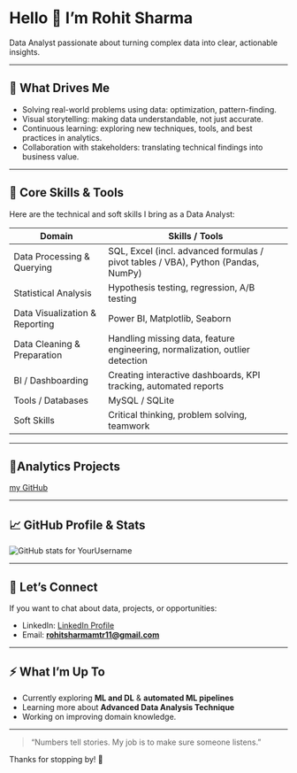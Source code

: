 # Hello 👋 I’m Rohit Sharma

Data Analyst passionate about turning complex data into clear, actionable insights.

---

## 🎯 What Drives Me

- Solving real-world problems using data: optimization, pattern-finding.  
- Visual storytelling: making data understandable, not just accurate.  
- Continuous learning: exploring new techniques, tools, and best practices in analytics.  
- Collaboration with stakeholders: translating technical findings into business value.

---

## 🔧 Core Skills & Tools

Here are the technical and soft skills I bring as a Data Analyst:

| Domain                 | Skills / Tools                                                                 |
|------------------------|--------------------------------------------------------------------------------|
| Data Processing & Querying | SQL, Excel (incl. advanced formulas / pivot tables / VBA), Python (Pandas, NumPy) |
| Statistical Analysis     | Hypothesis testing, regression, A/B testing                                   |
| Data Visualization & Reporting | Power BI, Matplotlib, Seaborn                                  |
| Data Cleaning & Preparation | Handling missing data, feature engineering, normalization, outlier detection |
| BI / Dashboarding        | Creating interactive dashboards, KPI tracking, automated reports             |
| Tools / Databases        | MySQL / SQLite                               |
| Soft Skills              | Critical thinking, problem solving, teamwork |

---

## 🧪Analytics Projects

[my GitHub](https://github.com/Rohitsharma-11?tab=repositories)

---

## 📈 GitHub Profile & Stats

![GitHub stats for YourUsername](https://github-readme-stats.vercel.app/api?username=Rohitsharma-11&show_icons=true&theme=radical)


---

## 🤝 Let’s Connect

If you want to chat about data, projects, or opportunities:

- LinkedIn: [LinkedIn Profile](https://www.linkedin.com/in/rohit-sharma-61056737a/)  
- Email: **rohitsharmamtr11@gmail.com**  

---

## ⚡ What I’m Up To

- Currently exploring **ML and DL** & **automated ML pipelines**  
- Learning more about **Advanced Data Analysis Technique** 
- Working on improving domain knowledge.  

---

> “Numbers tell stories. My job is to make sure someone listens.”  

Thanks for stopping by! 🙏  
